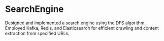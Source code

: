 # SearchEngine
Designed and implemented a search engine using the DFS algorithm. Employed Kafka, Redis, and Elasticsearch for efficient crawling and content extraction from specified URLs.
